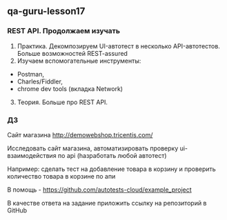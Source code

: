 ## qa-guru-lesson17

### REST API. Продолжаем изучать
1. Практика. Декомпозируем UI-автотест в несколько API-автотестов.
   Больше возможностей REST-assured
2. Изучаем вспомогательные инструменты:
- Postman,
- Charles/Fiddler,
- chrome dev tools (вкладка Network)
3. Теория. Больше про REST API.

### ДЗ

Сайт магазина http://demowebshop.tricentis.com/

Исследовать сайт магазина, автоматизировать проверку ui-взаимодействия по api (hазработать любой автотест)

Например: сделать тест на добавление товара в корзину и проверить количество товара в корзине по апи


В помощь - https://github.com/autotests-cloud/example_project

В качестве ответа на задание приложить ссылку на репозиторий в GitHub